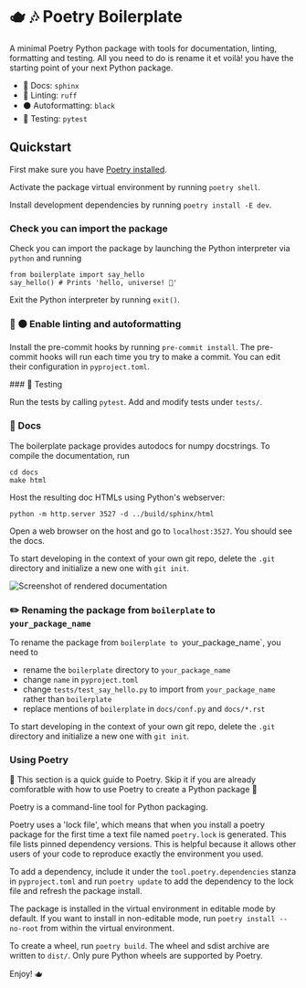 # 🫖 🎶 Poetry Boilerplate

A minimal Poetry Python package with tools for documentation, linting, formatting and testing. All you need to do is rename it et voilà! you have the starting point of your next Python package.

- 📜 Docs: `sphinx`
- 🧰 Linting: `ruff`
- ⚫ Autoformatting: `black`
- 🧪 Testing: `pytest`

## Quickstart

First make sure you have [Poetry installed](https://python-poetry.org/docs/).

Activate the package virtual environment by running `poetry shell`. 

Install development dependencies by running `poetry install -E dev`.

### Check you can import the package

Check you can import the package by launching the Python interpreter via `python` and running
```
from boilerplate import say_hello
say_hello() # Prints 'hello, universe! 💫'
``` 

Exit the Python interpreter by running `exit()`.

### 🧰 ⚫  Enable linting and autoformatting

Install the pre-commit hooks by running `pre-commit install`. The pre-commit hooks will run each time you try to make a commit. You can edit their configuration in `pyproject.toml`.

### 🧪 Testing

Run the tests by calling `pytest`. Add and modify tests under `tests/`.

### 📜 Docs

The boilerplate package provides autodocs for numpy docstrings. To compile the documentation, run
```
cd docs
make html
```
Host the resulting doc HTMLs using Python's webserver:
```
python -m http.server 3527 -d ../build/sphinx/html
``` 
Open a web browser on the host and go to `localhost:3527`. You should see the docs.

To start developing in the context of your own git repo, delete the `.git` directory and initialize a new one with `git init`. 

![Screenshot of rendered documentation](assets/docs-screenshot.png)

### ✏️ Renaming the package from `boilerplate` to `your_package_name`

To rename the package from `boilerplate to `your_package_name`, you need to
* rename the `boilerplate` directory to `your_package_name`
* change `name` in `pyproject.toml`
* change `tests/test_say_hello.py` to import from `your_package_name` rather than `boilerplate`
* replace mentions of `boilerplate` in `docs/conf.py` and `docs/*.rst` 

To start developing in the context of your own git repo, delete the `.git` directory and initialize a new one with `git init`. 

### Using Poetry

🚨 This section is a quick guide to Poetry. Skip it if you are already comforatble with how to use Poetry to create a Python package 🚨

Poetry is a command-line tool for Python packaging.  

Poetry uses a 'lock file', which means that when you install a poetry package for the first time a text file named `poetry.lock` is generated. This file lists pinned dependency versions. This is helpful because it allows other users of your code to reproduce exactly the environment you used.

To add a dependency, include it under the `tool.poetry.dependencies` stanza in `pyproject.toml` and run `poetry update` to add the dependency to the lock file and refresh the package install.

The package is installed in the virtual environment in editable mode by default. If you want to install in non-editable mode, run `poetry install --no-root` from within the virtual environment.

To create a wheel, run `poetry build`. The wheel and sdist archive are written to `dist/`. Only pure Python wheels are supported by Poetry.

Enjoy! 🫖